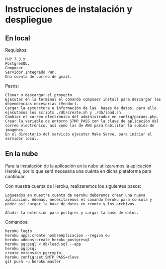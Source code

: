 # Instrucciones de instalación y despliegue

## En local

Requisitos:

    PHP 7.3.x
    PostgreSQL.
    Composer.
    Servidor Integrado PHP.
    Una cuenta de correo de gmail.

Pasos:

    Clonar o descargar el proyecto.
    Ejecutar en la terminal el comando composer install para descargar las dependencias necesarias (Vendor).
    Cargar la esturctura e información de las  bases de datos, para ello ejecutamos los scripts ./db/create.sh y ./db/load.sh.
    Cambiar el correo electrónico del administrador en config/params.php.
    Crear la variable de entorno STMP_PASS con la clave de aplicación del correo electrónico, así como las de AWS para habilitar la subida de imagenes.
    En el directorio del servicio ejecutar Make Serve, para iniciar el servidor local.

## En la nube

Para la instalación de la aplicación en la nube utilizaremos la aplicación Heroku, por lo que será necesaria una cuénta en dicha plataforma para continuar.

Con nuestra cuenta de Heroku, realizaremos los siguientes pasos:

    Logueados en nuestra cuenta de Heroku deberemos crear una nueva aplicación. Además, necesitaremos el comando heroku para consola y poder así cargar la base de datos en remoto y los archivos.

    Añadir la extensión para postgres y cargar la base de datos.

Comandos:

    heroku login
    heroku apps:create nombreAplicacion --region eu
    heroku addons:create heroku-postgresql
    heroku pg:psql < db/load.sql --app
    heroku pg:psql
    create extension pgcrypto;
    heroku config:set SMTP_PASS=clave
    git push -u heroku master

